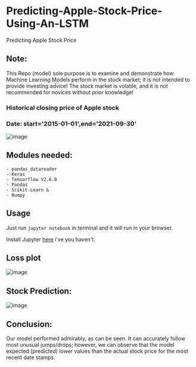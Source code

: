 # Predicting-Apple-Stock-Price-Using-An-LSTM
Predicting Apple Stock Price 

## Note:
This Repo (model) sole purpose is to examine and demonstrate how Machine Learning Models perform in the stock market; it is not intended to provide investing advice! The stock market is volatile, and it is not recommended for novices without prior knowledge!

### Historical closing price of Apple stock 
### Date: start='2015-01-01',end='2021-09-30' 

![image](https://user-images.githubusercontent.com/86415241/139526167-7d5db401-1659-4938-9f72-b201baec52a3.png)

## Modules needed: 
```
- pandas_datareader
- Keras
- Tensorflow V2.6.0
- Pandas 
- Scikit-Learn & 
- Numpy
```

## Usage

Just run `jupyter notebook` in terminal and it will run in your browser.

Install Jupyter [here](http://jupyter.readthedocs.io/en/latest/install.html) i've you haven't.

## Loss plot

![image](https://user-images.githubusercontent.com/86415241/139526265-ad8e6d0e-63b0-4834-bffd-b8cab25114cb.png)


## Stock Prediction:

![image](https://user-images.githubusercontent.com/86415241/139526285-0a3cb93c-daba-43b9-8e56-0cc98528e48c.png)

## Conclusion:
Our model performed admirably, as can be seen. It can accurately follow most unusual jumps/drops; however, we can observe that the model expected (predicted) lower values than the actual stock price for the most recent date stamps.
 
